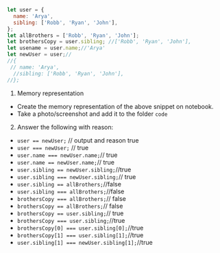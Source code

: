 ```js
let user = {
  name: 'Arya',
  sibling: ['Robb', 'Ryan', 'John'],
};
let allBrothers = ['Robb', 'Ryan', 'John'];
let brothersCopy = user.sibling; //['Robb', 'Ryan', 'John'],
let usename = user.name;//'Arya'
let newUser = user;//
//{
 // name: 'Arya',
  //sibling: ['Robb', 'Ryan', 'John'],
//};
```

1. Memory representation

- Create the memory representation of the above snippet on notebook.
- Take a photo/screenshot and add it to the folder `code`

<!-- To add this image here use ![name](./hello.jpg) -->

2. Answer the following with reason:

- `user == newUser;` // output and reason true
- `user === newUser;` // true
- `user.name === newUser.name;`// true
- `user.name == newUser.name;`// true
- `user.sibling == newUser.sibling;`//true
- `user.sibling === newUser.sibling;`// true
- `user.sibling == allBrothers;`//false
- `user.sibling === allBrothers;`//false
- `brothersCopy === allBrothers;`// false
- `brothersCopy == allBrothers;`// false
- `brothersCopy == user.sibling;`// true
- `brothersCopy === user.sibling;`//true
- `brothersCopy[0] === user.sibling[0];`//true
- `brothersCopy[1] === user.sibling[1];`//true
- `user.sibling[1] === newUser.sibling[1];`//true
<!-- done -->
